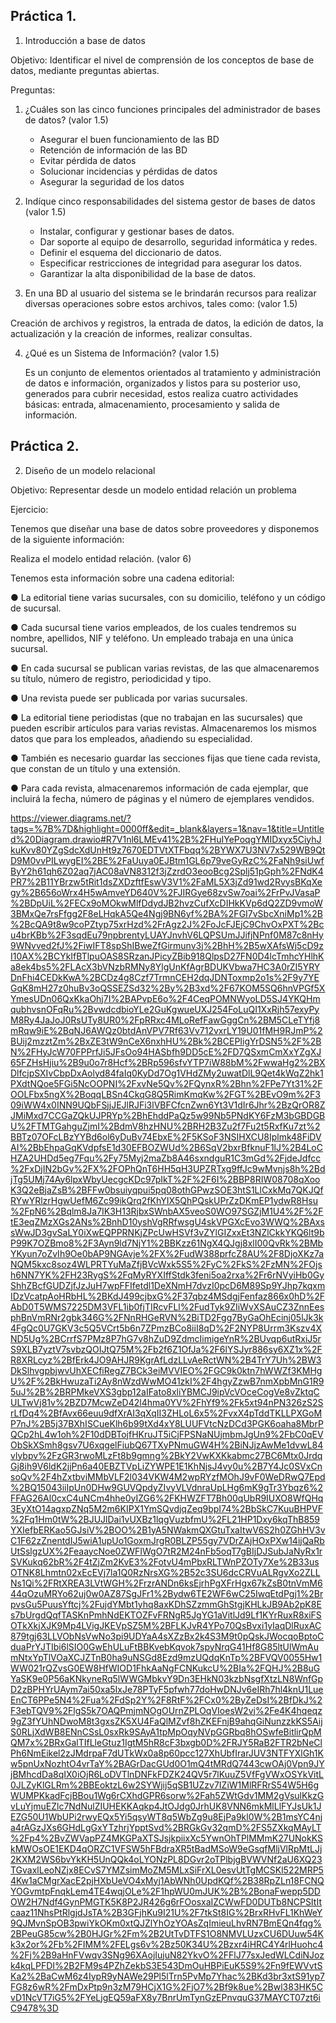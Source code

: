 ## Práctica 1.

1. Introducción a base de datos

Objetivo: Identificar el nivel de comprensión de los conceptos de base de datos,
mediante preguntas abiertas.
 
Preguntas:

1. ¿Cuáles son las cinco funciones principales del administrador de bases de datos?
(valor 1.5)

   * Asegurar el buen funcionamiento de las BD
   * Retención de información de las BD
   * Evitar pérdida de datos
   * Solucionar incidencias y pérdidas de datos
   * Asegurar la seguridad de los datos


2. Indíque cinco responsabilidades del sistema gestor de bases de datos (valor 1.5)

    * Instalar, configurar y gestionar bases de datos.
    * Dar soporte al equipo de desarrollo, seguridad informática y redes.
    * Definir el esquema del diccionario de datos.
    * Especificar restricciones de integridad para asegurar los datos.
    * Garantizar la alta disponibilidad de la base de datos.

3. En una BD al usuario del sistema se le brindarán recursos para realizar diversas
operaciones sobre estos archivos, tales como: (valor 1.5)

 Creación de archivos y registros, la entrada de datos, la edición de datos, la actualización y la creación de informes, realizar consultas.
 
4. ¿Qué es un Sistema de Información? (valor 1.5)

   Es un conjunto de elementos orientados al tratamiento y administración de datos e información, organizados y listos para su posterior uso, generados para cubrir    necesidad, estos  realiza cuatro actividades básicas: entrada, almacenamiento, procesamiento y salida de información.
## Práctica 2.

2. Diseño de un modelo relacional

Objetivo: Representar desde un modelo entidad relación un problema


Ejercicio:

Tenemos que diseñar una base de datos sobre proveedores y disponemos de la siguiente
información:

Realiza el modelo entidad relación. (valor 6)

Tenemos esta información sobre una cadena editorial:

● La editorial tiene varias sucursales, con su domicilio, teléfono y un código de
sucursal.

● Cada sucursal tiene varios empleados, de los cuales tendremos su nombre,
apellidos, NIF y teléfono. Un empleado trabaja en una única sucursal.

● En cada sucursal se publican varias revistas, de las que almacenaremos su título,
número de registro, periodicidad y tipo.

● Una revista puede ser publicada por varias sucursales.

● La editorial tiene periodistas (que no trabajan en las sucursales) que pueden
escribir artículos para varias revistas. Almacenaremos los mismos datos que para
los empleados, añadiendo su especialidad.

● También es necesario guardar las secciones fijas que tiene cada revista, que
constan de un título y una extensión.

● Para cada revista, almacenaremos información de cada ejemplar, que incluirá la
fecha, número de páginas y el número de ejemplares vendidos.


https://viewer.diagrams.net/?tags=%7B%7D&highlight=0000ff&edit=_blank&layers=1&nav=1&title=Untitled%20Diagram.drawio#R7V1nl6LMEv41%2B%2FHuIYePoqgYMIDxyx5CiyhJkuKvv80YZgSdcXdUnHt9z7670EDTVtXTFbqq%2BYWX7U3NV7x529WB9QtD9M0vvPILwygEI%2BE%2FaUuya0EJBtm1GL6p79veGyRzC%2FaNh9siUwfByY2h61qh6Z02aq7jAC08aVN8312f3jZzrdO3eooBcg2Splj51pGph%2FNdK4PR7%2B11YBrzw5tRit1dsZXDzftfEswV3V1%2FaML5X3jZd91wd2RvysBKqXegy%2B656oWrx4H5wAmveYD640V%2FJIRGye68zvSw7oai%2FrPvJVasaP%2BDpUiL%2FECx9oMOkwMlfDdydJB2hvzCufXcDIHkKVp6dQ2ZD9vmoW3BMxQe7rsFfgg2F8eLHqkA5Qe4Ngj9BN6yf%2BA%2FGI7vSbcXniMp1%2B%2BcQA9t8w9coPZtyp75xrHzd%2FrAgz2J%2FoJcFJEjC9ChvOxPXT%2Bcu4brKBb%2F3sqdEu79npbrentyLUAYJnvhV6LQPSUmJJifjNPnf0M87c8nHy9WNvved2fJ%2FiwIFT8spShIBweZfGirmunv3j%2BhH%2B5wXAfsWj5cD9zI10AX%2BCYkIfBTlpuOAS8SRzanJPicyZBib918QlpsD27FN0D4lcTmhcYHlhKa8ek4bs5%2FLAcX3bVNzbRMNy8YlgUnKfAgrBDUKVbwa7HC3A0rZI5YRYDnFhi4CEDkKwA%2BCDz4g8Czf7TrmnCEH2dqJDNToxmp2o1s%2F9y7YEGqK8mH27z0huBv3oQSSEZSd32%2By%2B3xd%2F67KOM5SQ6hnVPGf5XYmesUDn06QxKkaOhj7I%2BAPvpE6o%2F4CeqPOMNWyoLD5SJ4YKQHmqubhvsnOFqRu%2BvwdcdbioYLe2GuKgwueUXJ254FoLuQI1XxRjh57exyPyM8Ry4JaJoJ0RsUTy8UR0%2FpRRxc4MLoRefFawGggCn%2BM5CLeTYfj8mRqw9iE%2BqNJ6AWQz0btdAnVPV7Rf63Vv712vxrLY19U01fMH9RJmP%2BUij2mzztZm%2BxZE3tW9nCeX6nxhHU%2Bk%2BCEPIigYrDSN5%2F%2BN%2FHyJcW70FPPrfJi5JFsOo94HASbfh9DD5cE%2FD7QSxmCmXxYZgXJ65FZHsHjiu%2B9u0o7r8Hcf%2BRp596sfvYTP7iW88bM%2FwwaHg2%2BXDlfcjpSXIvCbpDxAolyd84faIq0KyDd7Og1VHdZMy2uwatDlL9Qet4kWqZ2hk1PXdtNQoe5FGi5NcOOPNI%2FxvNe5Qv%2FQynxR%2Bhn%2FPe7Yt31%2FOOLFbx5ngX%2BoqqLBSn4CkqG8Q5RimKmqKw%2FGT%2BEvO9m%2F309iWW4x0INN9UQbFSjjJEJlRJFi3lVBFCfcnZwn6Yt3V1dIr6Jhr%2BzQrOR8ZJMiMxd7CCGaZQkUJPRYp%2BhEhddPaQz5w99Nb5PNdKY6FzM3bGBDGBU%2FTMTGahguZjmI%2BdmV8hzHNU%2BRH2B3Zu2f7Fu2t5RxfKu7zt%2BBTz07OFcLBzYYBd6ol6yDuBv74EbxE%2F5KSoF3NSIHXCU8Iplmk48FiDVAI%2BbEhpaGqKVdpfsE1d30EFBOZWUd%2B6SqV2bxrBfknuF1lJ%2B4LoCHZA2UHDd5eg7Fqu%2Fy75Myj2maZb8A46sxndguR1C3mGd%2FjdeJdfcc%2FxDjIN2bGv%2FX%2FOPhQnT6HH5qH3UPZRTxg9ffJc9wMvnjs8h%2BdjTg5UMj74Ay6lpxWbyUecgcKDc97pIkT%2F%2F6I%2BBP8RIW08708qXooK3Q2eBjaZsB%2BFFw0bsuiyqpui5pq08othGPwzSOE3htS1LlCxkMq7QKJQfRYwYRlzrHgwUefM6Zc99ikQrq2fKhYIX5QhPQskUPrZzDKmEP1ydwR8Hsu%2FpN6%2Bqlm8Ja7IK3H13RjbxSWnbAX5veoS0WO97SGZjM1U4%2F%2FtE3eqZMzXGs2ANs%2BnhD10yshVgRRfwsgU4skVPGXcEvo3WWQ%2BAxssWwJD3gvSaLY0iXwEQPPRNKjZPcUwHSVf3vZYlGIZxxEt3NZlCkkYKQ6lt9bP99K7OZBmo8%2F3Ayn9ld7NjY1%2BBKzz61NgX4QJgj8xlI00QvRk%2BMbYKyun7oZvIh9Oe0bAP9NGAvje%2FX%2FudW388prfcZ8AU%2F8DjoXKz7aNQM5kxc8soz4WLPRTYuMaZfjBVcWxk5S5%2FyC%2FkS%2FzMN%2FOjsh6NN7YK%2FH23RygS%2FqMyRYXIffStdk3feni5oa2rxa%2Fr6rNVyiHb0GyShhZBcfGUDZjfJzJuH7wpFFIfetdl1DeXNmH7dvzI0pcD6M89Sp9YJhp7kqxmIDzVcatpAoHRbHL%2BKdJ499cjbxG%2F37qbz4MSdgjFenfaz866x0hD%2FAbD0T5WMS7225DM3VFL1ib0fjTIRcvFLl%2FudTyk9ZIiWvXSAuCZ3ZnnEesphBnVmRNr2gbk346G%2FNnRHGeRVN%2BiTD2Fgg7ByGaOhEcinj05lJk3k4FgQc0U7GKV3c5Q5VCrt5b6n7ZPmzBCo8iiI8qD%2F2NYP8Urrm3Kszv4XND5Ug%2BCrrfS7PMz8P7hG7v8hZuD9ZdmcIimigeYnR%2BUvqp6utRxiJ5rS9XLB7yztV7svbzQOIJtQ75M%2Fb2f6Z1OfJa%2F6lYSJyr886sy6XZ1x%2FR8XRLcyz%2BfErk4JO9AHJR9KgrAfLdzLLvAeRctWN%2B4TrY7Uh%2BW3DkSlhvgpbjwvUhXECfiRegZ7BCk3eiMVVIEO%2FGC9k0ktn7hWWZf3KMHgU%2F%2BkHwuzaTi2Ay8nWzdWwMO41zkI%2F4hgyZzwB7nmXpbMnG1R95uJ%2B%2BRPMkeVXS3gbp12aIFato8xliYBMCJ9ipVcVOceCogVe8vZktqCULTwVj81v%2BZD7McwZeD42l4hma0YV%2FhYf9%2Fk5xt94nPN326zS2SrLfDq4%2BfAvx66euu9dfXrAI3qXqII3ZHLoL6x5%2FvxX4pTddTKLLPXGoMP7nJ%2B5j37BXhISCueKlh6b99tXd4xY8LUUFVtcNzDCd3PGK6oaha8MbrPQCp2hL4w1oh%2F10dDBTojfHKruJT5iCjFPSNaNUjmbmJgUn9%2FbC0qEVObSkXSmh8gsv7U6xqgelFiubQ67TXyPNmuGW4H%2BiNJjzAwMe1dvwL84vlybpv%2FzGR3rwoMLzFt8b9gmng%2BkY2VwKXKkabmc27BC6Mtx0JrdqGj8ih9V6ldK2jjPn6a40EBZTVpLiZYWPE1E1KhNjsJ4vy0u%2B7Y4Jc0SVxCnsoQv%2F4hZxtbviMMbVLF2l034VKW4M2wpRYzfMOhJ9vF0WeDRwQ7Epd%2BQ15043iiIpUn0DHw9GUVQpdyZIvyVLVdnraUpLHg6mK9gTr3Ybqz6%2FFAG26Al0cxC4uNCm4hhe0yIZG6%2FKHWZFT7Bh00qUbR9IUXO8WfQHq3EyXtO14agxpZNq5M2m6KIPX1YmSQvdjqZeq9bpI74%2BbSkC7KuuBHPVF%2Fq1Hm0tW%2BJUJlDai1vUXBz1lqgVuzbfmU%2FL21HP1Dxy6kqThB859YXIefbERKao5GJsiV%2BOO%2B1yA5NWakmQXGtuTxaItwV6S2h0ZGhHV3vC1F62zZnentdIJ5wiA1upUo1GoxmJrgR0BLZP55gy7VDrZAjHOxPXw14ijQaRbUtSslgzUX%2FeaaycNoe0ZWFIWgO7tR2M24nFb5oqT7gBIjDJSubJaNyRx1rSVKukq62bR%2F4tZjZm2KvE3%2FotvU4mPbxRLTWnPZOTy7Xe%2B33usOTNK8Lhmtn02xEcEVj7la1Q0RzNrsXG%2B52c3SU6dcCRVuALRgvXo2ZLLNs1Qi%2FRtXREA3LVtWGH%2FrzrANDn6ksEjrhPgXFrHgx67kZsB0tnVmM644qOzuMRYo62uj0w0AZ87SgJFr1%2Bydw6TE2WF6wC25IwqEtdPgj1%2BrpvsGu5PuusYftcj%2FujdYMbt1yhq8axKDhSZzmmGhStgjKHLkJB9Ab2pK8Es7bUrgdQqfTASKnPmhNdEKTOZFvFRNgR5JgYG1aVitlJd9Lf1KYrRuxR8xiFSOTkXkjXJK9Mp4LVigJKEVpSZ5M%2BFLKJvR4YPo70QsBvxi1yIaqDlRuxAC879tgj63LLVObNsVwNo3pi9UDYaA4sXZzBx2k4S3M9t0pQskJWocqoBptoCduaPrYJTIbi6lSIO0GwEhULuFtBBKvebKqvok7spyNrqG41Hf8G85ltUlWmAumNtxYpTlVOaXCJZTnB0ha9uNSGd8Ezd9mzUQdqKnTp%2BFVQV0055Hw1WW021rQZvsG0EW8HfWIOD1FhkAaNgFCNKukcU%2BIa%2FQHJ%2B8uGYaSK9e0P56aKNkyneRq5lWWGMbkvY9Dn3EHkN03kzbNsgfXtzLN8WnfGpD2zBPHYrUAym7ai50xa5IxJe78PTyF5pfwh77doHwDNJv6eIRh7hl4knU1LueEnCT6PPe5N4%2Fua%2FdSp2Y%2F8RtF%2FCx0%2ByZeDsI%2BfDkJ%2F3ebTQV9%2FlgS5k7OAQPmjmNOgOUrnZPLOqVIoesW2vj%2Fe4K4hqeqz9gZ3fYUhNDwoM8t3gxsZK5XU4FaQlMZvf8hZKEFnjB9ahqGiNunzzkKS5AijS0RLjXdWB8ENnCSsL0sxRk9SAyA1tpMpOqyNVpGGRbq8hOSwfeBitlirQpMQM7x%2BRxGalTIfLleGtuz1IgtM5hR8cF3bxgb0D%2FRJY5RaB2FTR2bNeClPh6NmEikel2zJMdrpaF7dUTkWx0a8p60pcc127XhUbfIrarJUV3NTFYXlGh1Kw5pnUxNozhtO4vrTaY%2BAGrDacGUd0O1mQ4tMRdQ7443cwOAj0Vpn9JYjBMhcdDa8qIX0iOjR6LoDVTlnDNFkFDZK24QV5r7lKuuZ5VfFgVWxOSYkVitL0JLZyKlGLRm%2BBEoktzL6w2SYWjij5qSB1UZzv7IZiW1MlRFRrS54W5H6gWUMPKkadFcjBBou1Wg6rCXhdGPR6sorw%2Fah5ZWtGdv1MM2gVsulKkzGvLuYjmuEZlc7NdNulZIUHEKKAqkp4JtOJdg0JrhUK8VNN6mkMlLlFYJsUk1JEZG50U1WbUPi2rwyEQx5Yi5qsyWT8q5WbZg9u8EjPa9kl0W%2B1msYC4nja4rAGzJXs6GHdLgGxYTzhrjYpptSvd%2BRGkGv32qmD%2FS5ZXkqMAyLT%2Fp4%2BvZWVapPZ4MKGPaXTSJsjkpiixXc5YwnOhTPlMMmK27UNokKSkMWOsOE1EKD4qORZC1VFSW5hFBdraXR5tBadMSoW9eGsqfMljVlRpMtLJj2KXM2WS6bvYkKH5UnQQk4oLYONzPL8DGvr2oTPlbjgBVWVNf2aU6XQ23TGvaxlLeoNZjx8ECvS7YMZsimMoZM5MLxSiFrXL0esvUtTgMCSKl522MRP54Kw1aCMgrXacE2pjHXbUeVO4xMyj1AbWNh0UpdKQf%2B38RpZLn18FCNQYOGvmtpFnqkLem4TE4wqjOLe%2F1hpWU0mJUK%2B%2BonaFwepp5DDOW2H7Ndf4GynPMGTK5K8P2JR426g6rFOosxaIZCWwFD0DUTb8NCPSItItcaaz11NhsPtRlgjdJsTA%2B3GFjhKu9I21U%2F7tkSt8IG%2BrxRHvFL1KhWeY9QJMvnSpOB3pwiYkOKm0xtQJZlYhOzYOAsZqImieuLhvRN7BmEQn4fqg%2BPeuG85cw%2B0HJGr%2Fm%2B2UtTvDTFS1O8NMVLUzxCU6DUuw54Kk3x2or%2Fb%2FIMM%2FELgs6v%2Bz50K34U%2Bzxr4iHRC4Y4rlHuohc4%2Fj%2B9aHnFVwqv3SNg96XAojIujuN82YkvO%2FFlJ77sxJedWLCdiNJozk4kqLPFDI%2B2FM9s4PZhZekbS3E543DmOuHBPiEuK5S9%2Fn9fEWVvtSKa2%2BaCwM6z4IypR9yNAWe29Pl5lTrn5PvMp7Yhac%2BKd3br3xtS91yp7FG8z6wR%2FmDxPtp9n3zM79HCjX1G%2FjO7%2Bf9k8ue%2Bwl383HK5CvD1NcVT7iG5%2FYeLjgEQ59aFX8y7BnrUmTynGzEPnvquG37MAYCT07zt6iC9478%3D
